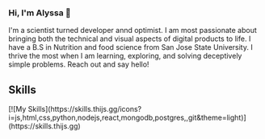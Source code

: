 ### Hi, I'm Alyssa 👋

I'm a scientist turned developer annd optimist. I am most passionate about bringing both the technical and visual aspects of digital products to life. I have a B.S in Nutrition and food science from San Jose State University. I thrive the most when I am learning, exploring, and solving deceptively simple problems. Reach out and say hello!


<h2> Skills </h2>
[![My Skills](https://skills.thijs.gg/icons?i=js,html,css,python,nodejs,react,mongodb,postgres,,git&theme=light)](https://skills.thijs.gg)
